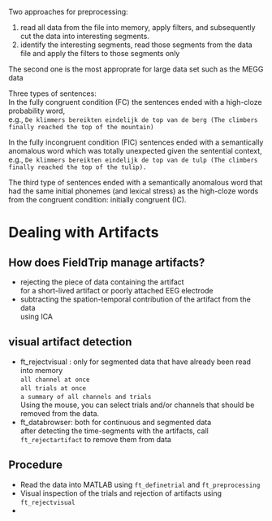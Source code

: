 Two approaches for preprocessing: 
1. read all data from the file into memory, apply filters, and subsequently cut the data into interesting segments. <br>
2. identify the interesting segments, read those segments from the data file and apply the filters to  those segments only <br>

The second one is the most approprate for large data set such as the MEGG data <br> 

Three types of sentences: <br>
 In the fully congruent condition (FC) the sentences ended with a high-cloze probability word, <br>
 e.g.,  `De klimmers bereikten eindelijk de top van de berg (The climbers finally reached the top of the mountain)` 

In the fully incongruent condition (FIC) sentences ended with a semantically anomalous word which was totally unexpected given the sentential context, <br>
e.g., `De klimmers bereikten eindelijk de top van de tulp (The climbers finally reached the top of the tulip).`  

The third type of sentences ended with a semantically anomalous word that had the same initial phonemes (and lexical stress) as the high-cloze words from the congruent condition: initially congruent (IC). 

# Dealing with Artifacts 

## How does FieldTrip manage artifacts? 
* rejecting the piece of data containing the artifact <br>
for a short-lived artifact or poorly attached EEG electrode
* subtracting the spation-temporal contribution of the artifact from the data <br>
  using ICA <br>
  
## visual artifact detection 

* ft_rejectvisual : only for segmented data that have already been read into memory <br>
`all channel at once ` <br>
`all trials at once `<br>
`a summary of all channels and trials `<br>
 Using the mouse, you can select trials and/or channels that should be removed from the data. <br>
* ft_databrowser: both for continuous and segmented data <br>
  after detecting the time-segments with the artifacts, call  `ft_rejectartifact` to remove them from data <br>

## Procedure 

* Read the data into MATLAB using `ft_definetrial` and `ft_preprocessing`
* Visual inspection of the trials and rejection of artifacts using `ft_rejectvisual`
* 

  
  

  
